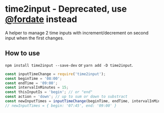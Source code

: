 # time2input - Deprecated, use [@fordate](https://github.com/etcdigital/fordate/) instead

A helper to manage 2 time inputs with increment/decrement on second input when the first changes.

## How to use

`npm install time2input --save-dev` or `yarn add -D time2input`.

```js
const inputTimeChange = require('time2input');
const beginTime = '08:00';
const endTime = '09:00';
const intervalInMinutes = 15;
const thisInputIs = 'begin'; // or "end"
const action = 'down'; // up to sum or down to substract
const newInputTimes = inputTimeChange(beginTime, endTime, intervalInMinutes, thisInputIs, action);
// newInputTimes = { begin: '07:45', end: '09:00' }
```
